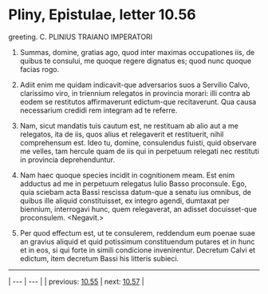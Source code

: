 # Pliny, Epistulae, letter 10.56

greeting. C. PLINIUS TRAIANO IMPERATORI



1. Summas, domine, gratias ago, quod inter maximas occupationes <in> iis, de quibus te consului, me quoque regere dignatus es; quod nunc quoque facias rogo.



2. Adiit enim me quidam indicavit-que adversarios suos a Servilio Calvo, clarissimo viro, in triennium relegatos in provincia morari: illi contra ab eodem se restitutos affirmaverunt edictum-que recitaverunt. Qua causa necessarium credidi rem integram ad te referre.



3. Nam, sicut mandatis tuis cautum est, ne restituam ab alio aut a me relegatos, ita de iis, quos alius et relegaverit et restituerit, nihil comprehensum est. Ideo tu, domine, consulendus fuisti, quid observare me velles, tam hercule quam de iis qui in perpetuum relegati nec restituti in provincia deprehenduntur.



4. Nam haec quoque species incidit in cognitionem meam. Est enim adductus ad me in perpetuum relegatus <a> Iulio Basso proconsule. Ego, quia sciebam acta Bassi rescissa datum-que a senatu ius omnibus, de quibus ille aliquid constituisset, ex integro agendi, dumtaxat per biennium, interrogavi hunc, quem relegaverat, an adisset docuisset-que proconsulem. <Negavit.>



5. Per quod effectum est, ut te consulerem, reddendum eum poenae suae an gravius aliquid et quid potissimum constituendum putares et in hunc et in eos, si qui forte in simili condicione invenirentur. Decretum Calvi et edictum, item decretum Bassi his litteris subieci.



---

| --- | --- |
| previous: [10.55](../10.55/) | next: [10.57](../10.57/) |